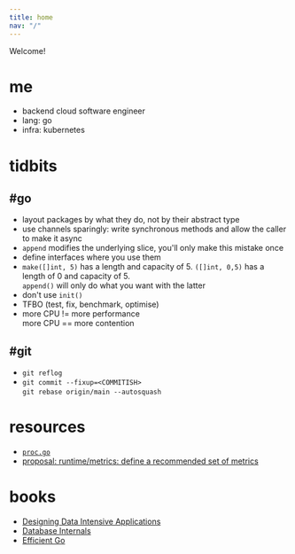 ```yaml
---
title: home 
nav: "/" 
---
```

Welcome!

# me
*   backend cloud software engineer
*   lang: go
*   infra: kubernetes

# tidbits

## #go

*   layout packages by what they do, not by their abstract type
*   use channels sparingly: write synchronous methods and allow the caller to make it async
*   `append` modifies the underlying slice, you'll only make this mistake once
*   define interfaces where you use them
*   `make([]int, 5)` has a length and capacity of 5. `([]int, 0,5)` has a length of 0 and capacity of 5.  
    `append()` will only do what you want with the latter
*   don't use `init()`
*   TFBO (test, fix, benchmark, optimise)
*   more CPU != more performance  
    more CPU == more contention

## #git

*   `git reflog`
*   `git commit --fixup=<COMMITISH>`  
    `git rebase origin/main --autosquash`

# resources

*   [`proc.go`](https://cs.opensource.google/go/go/+/refs/tags/go1.23.0:src/runtime/proc.go)
*   [proposal: runtime/metrics: define a recommended set of metrics](https://github.com/golang/go/issues/67120)

# books

*   [Designing Data Intensive Applications](https://www.oreilly.com/library/view/designing-data-intensive-applications/9781491903063)
*   [Database Internals](https://www.oreilly.com/library/view/database-internals/9781492040330)
*   [Efficient Go](https://www.oreilly.com/library/view/efficient-go/9781098105709)